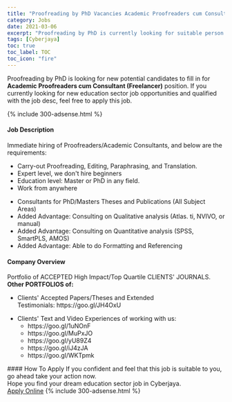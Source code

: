 ```yaml
---
title: "Proofreading by PhD Vacancies Academic Proofreaders cum Consultant (Freelancer)" 
category: Jobs 
date: 2021-03-06 
excerpt: "Proofreading by PhD is currently looking for suitable person to fill in the Academic Proofreaders cum Consultant (Freelancer) which positioned at Cyberjaya" 
tags: [Cyberjaya] 
toc: true 
toc_label: TOC 
toc_icon: "fire" 
--- 
```


<p>Proofreading by PhD is looking for new potential candidates to fill in for <b>Academic Proofreaders cum Consultant (Freelancer)</b> position. If you currently looking for new education sector job opportunities and qualified with the job desc, feel free to apply this job.
</p>{% include 300-adsense.html %} 
 <div><div><h4>Job Description</h4></div><div><div><span><div><p>Immediate hiring of Proofreaders/Academic Consultants, and below are the requirements:</p><ul><li>Carry-out Proofreading, Editing, Paraphrasing, and Translation.</li><li>Expert level, we don't hire beginners</li><li>Education level: Master or PhD in any field.</li><li>Work from anywhere</li></ul><ul><li>Consultants for PhD/Masters Theses and Publications (All Subject Areas)</li><li>Added Advantage: Consulting on Qualitative analysis (Atlas. ti, NVIVO, or manual)</li><li>Added Advantage: Consulting on Quantitative analysis (SPSS, SmartPLS, AMOS)</li><li>Added Advantage: Able to do Formatting and Referencing</li></ul></div></span></div></div></div> 
<div><div><h4>Company Overview</h4></div><div><div><span><div><div>
<div><strong>&#8203;</strong>Portfolio of ACCEPTED High Impact/Top Quartile CLIENTS' JOURNALS.</div>
<div><strong>Other PORTFOLIOS of:</strong></div>
<ul>
<li>Clients' Accepted Papers/Theses and Extended Testimonials:&#160;https://goo.gl/JH4OxU</li>
</ul>
<div>
<ul>
<li>Clients' Text and Video Experiences of working with us:&#160;
	<ul>
<li>https://goo.gl/1uNOnF</li>
<li>https://goo.gl/MuPxJO</li>
<li>https://goo.gl/yU89Z4</li>
<li>https://goo.gl/iJ4zJA</li>
<li>https://goo.gl/WKTpmk</li>
</ul>
</li>
</ul>
</div>
</div></div></span></div></div></div> 
#### How To Apply 
If you confident and feel that this job is suitable to you, go ahead take your action now. <br/> 
Hope you find your dream education sector job in Cyberjaya. <br/> 
<a href="https://www.jobstreet.com.my/en/job/academic-proofreaders-cum-consultant-freelancer-4499269?jobId=jobstreet-my-job-4499269" class="btn btn--info" target="_blank" rel="nofollow noopenner">Apply Online</a> 
{% include 300-adsense.html %} 
